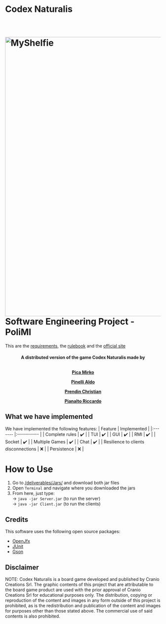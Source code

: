# Codex Naturalis
<h1>
  <br>
  <a href="https://www.craniocreations.it/prodotto/codex-naturalis"><img src="https://www.craniocreations.it/storage/media/products/19/41/Codex_scatola+ombra.png" alt="MyShelfie" width="900"></a>
  <br>
  Software Engineering Project - PoliMI
  <br>
</h1>

This are the [requirements](documents/requirements.pdf), the [rulebook](documents/rulebook.pdf) and the [official site](https://www.craniocreations.it/prodotto/codex-naturalis)

<h4 align="center">A distributed version of the game Codex Naturalis made by <br><br>

[Pica Mirko](https://github.com/M1RK02)

[Pinelli Aldo](https://github.com/AldoPinelli)

[Prendin Christian](https://github.com/ChristianPrendin)

[Pianalto Riccardo](https://github.com/riccardopiana)

## What we have implemented

We have implemented the following features:
| Feature | Implemented |
|:------- |:----------- |
| Complete rules | :heavy_check_mark: |
| TUI | :heavy_check_mark: |
| GUI | :heavy_check_mark: |
| RMI | :heavy_check_mark: |
| Socket | :heavy_check_mark: |
| Multiple Games | :heavy_check_mark: |
| Chat | :heavy_check_mark: |
| Resilience to clients disconnections | :x: |
| Persistence | :x: |

# How to Use

1. Go to [/deliverables/Jars/](deliverables/Jars) and download both jar files
2. Open `Terminal` and navigate where you downloaded the jars
3. From here, just type:  
   -> `java -jar Server.jar` (to run the server)<br>
   -> `java -jar Client.jar` (to run the clients)

## Credits

This software uses the following open source packages:

- [OpenJfx](https://openjfx.io/)
- [JUnit](https://junit.org/junit5/)
- [Gson](https://github.com/google/gson)

## Disclaimer
NOTE: Codex Naturalis is a board game developed and published by Cranio Creations Srl. The graphic contents of this project that are attributable to the board game product are used with the prior approval of Cranio Creations Srl for educational purposes only. The distribution, copying or reproduction of the content and images in any form outside of this project is prohibited, as is the redistribution and publication of the content and images for purposes other than those stated above. The commercial use of said contents is also prohibited.